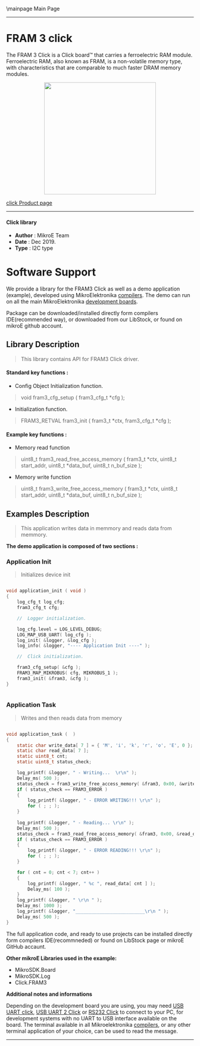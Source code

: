 \mainpage Main Page
 
 

---
# FRAM 3 click

The FRAM 3 Click is a Click board™ that carries a ferroelectric RAM module. Ferroelectric RAM, also known as FRAM, is a non-volatile memory type, with characteristics that are comparable to much faster DRAM memory modules. 

<p align="center">
  <img src="https://download.mikroe.com/images/click_for_ide/fram3_click.png" height=300px>
</p>

[click Product page](<https://www.mikroe.com/fram-3-click>)

---


#### Click library 

- **Author**        : MikroE Team
- **Date**          : Dec 2019.
- **Type**          : I2C type


# Software Support

We provide a library for the FRAM3 Click 
as well as a demo application (example), developed using MikroElektronika 
[compilers](https://shop.mikroe.com/compilers). 
The demo can run on all the main MikroElektronika [development boards](https://shop.mikroe.com/development-boards).

Package can be downloaded/installed directly form compilers IDE(recommended way), or downloaded from our LibStock, or found on mikroE github account. 

## Library Description

> This library contains API for FRAM3 Click driver.

#### Standard key functions :

- Config Object Initialization function.
> void fram3_cfg_setup ( fram3_cfg_t *cfg ); 
 
- Initialization function.
> FRAM3_RETVAL fram3_init ( fram3_t *ctx, fram3_cfg_t *cfg );


#### Example key functions :

- Memory read function
> uint8_t fram3_read_free_access_memory ( fram3_t *ctx, uint8_t start_addr, uint8_t *data_buf, uint8_t n_buf_size );
 
- Memory write function
> uint8_t fram3_write_free_access_memory ( fram3_t *ctx, uint8_t start_addr, uint8_t *data_buf, uint8_t n_buf_size );

## Examples Description

> This application writes data in memmory and reads data from memmory.

**The demo application is composed of two sections :**

### Application Init 

> Initializes device init

```c

void application_init ( void )
{
    log_cfg_t log_cfg;
    fram3_cfg_t cfg;

    //  Logger initialization.

    log_cfg.level = LOG_LEVEL_DEBUG;
    LOG_MAP_USB_UART( log_cfg );
    log_init( &logger, &log_cfg );
    log_info( &logger, "---- Application Init ----" );

    //  Click initialization.

    fram3_cfg_setup( &cfg );
    FRAM3_MAP_MIKROBUS( cfg, MIKROBUS_1 );
    fram3_init( &fram3, &cfg );
}
  
```

### Application Task

> Writes and then reads data from memory

```c

void application_task (  )
{
    static char write_data[ 7 ] = { 'M', 'i', 'k', 'r', 'o', 'E', 0 };
    static char read_data[ 7 ];
    static uint8_t cnt;
    static uint8_t status_check;

    log_printf( &logger, " - Writing...  \r\n" );
    Delay_ms( 500 );
    status_check = fram3_write_free_access_memory( &fram3, 0x00, &write_data[ 0 ], 7 );
    if ( status_check == FRAM3_ERROR )
    {
        log_printf( &logger, " - ERROR WRITING!!! \r\n" );
        for ( ; ; );
    }
    
    log_printf( &logger, " - Reading... \r\n" );
    Delay_ms( 500 );
    status_check = fram3_read_free_access_memory( &fram3, 0x00, &read_data[ 0 ], 7 );
    if ( status_check == FRAM3_ERROR )
    {
        log_printf( &logger, " - ERROR READING!!! \r\n" );
        for ( ; ; );
    }

    for ( cnt = 0; cnt < 7; cnt++ )
    {
        log_printf( &logger, " %c ", read_data[ cnt ] );
        Delay_ms( 100 );
    }
    log_printf( &logger, " \r\n " );
    Delay_ms( 1000 );
    log_printf( &logger, "__________________________\r\n " );
    Delay_ms( 500 );
} 

```

The full application code, and ready to use projects can be  installed directly form compilers IDE(recommneded) or found on LibStock page or mikroE GitHub accaunt.

**Other mikroE Libraries used in the example:** 

- MikroSDK.Board
- MikroSDK.Log
- Click.FRAM3

**Additional notes and informations**

Depending on the development board you are using, you may need 
[USB UART click](https://shop.mikroe.com/usb-uart-click), 
[USB UART 2 Click](https://shop.mikroe.com/usb-uart-2-click) or 
[RS232 Click](https://shop.mikroe.com/rs232-click) to connect to your PC, for 
development systems with no UART to USB interface available on the board. The 
terminal available in all Mikroelektronika 
[compilers](https://shop.mikroe.com/compilers), or any other terminal application 
of your choice, can be used to read the message.



---
